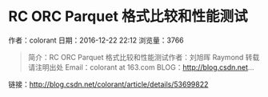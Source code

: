 # RC ORC Parquet 格式比较和性能测试
作者：colorant
日期：2016-12-22 22:12
浏览量：3766
> 简介：RC ORC Parquet 格式比较和性能测试作者：刘旭晖 Raymond 转载请注明出处 
Email：colorant at 163.com 
BLOG：http://blog.csdn.net...

 链接：http://blog.csdn.net/colorant/article/details/53699822
